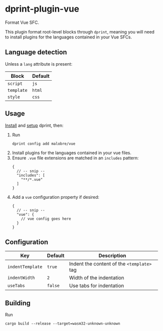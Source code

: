 # dprint-plugin-vue

Format Vue SFC.

This plugin format root-level blocks through `dprint`, meaning you will need to
install plugins for the languages contained in your Vue SFCs.

## Language detection

Unless a `lang` attribute is present:

| Block      | Default |
| ---------- | ------- |
| `script`   | `js`    |
| `template` | `html`  |
| `style`    | `css`   |

## Usage

[Install](https://dprint.dev/install) and [setup](https://dprint.dev/setup)
dprint, then:

1. Run
   ```shell
   dprint config add malobre/vue
   ```
2. Install plugins for the languages contained in your vue files.
3. Ensure `.vue` file extensions are matched in an `includes` pattern:
   ```jsonc
   {
     // -- snip --
     "includes": [
       "**/*.vue"
     ]
   }
   ```
4. Add a `vue` configuration property if desired:
   ```jsonc
   {
     // -- snip --
     "vue": {
       // vue config goes here
     }
   }
   ```

## Configuration

| Key              | Default | Description                                |
| ---------------- | ------- | ------------------------------------------ |
| `indentTemplate` | `true`  | Indent the content of the `<template>` tag |
| `indentWidth`    | `2`     | Width of the indentation                   |
| `useTabs`        | `false` | Use tabs for indentation                   |

## Building

Run

```shell
cargo build --release --target=wasm32-unknown-unknown
```
